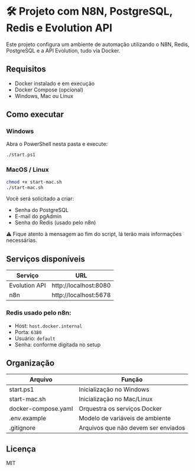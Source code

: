 # 🛠️ Projeto com N8N, PostgreSQL, Redis e Evolution API

Este projeto configura um ambiente de automação utilizando o N8N, Redis, PostgreSQL e a API Evolution, tudo via Docker.

## Requisitos

- Docker instalado e em execução
- Docker Compose (opcional)
- Windows, Mac ou Linux

## Como executar

### Windows

Abra o PowerShell nesta pasta e execute:

```
./start.ps1
```

### MacOS / Linux

```bash
chmod +x start-mac.sh
./start-mac.sh
```

Você será solicitado a criar:

- Senha do PostgreSQL
- E-mail do pgAdmin
- Senha do Redis (usado pelo n8n)

⚠️ Fique atento à mensagem ao fim do script, lá terão mais informações necessárias.

## Serviços disponíveis

| Serviço        | URL                     |
|----------------|--------------------------|
| Evolution API  | http://localhost:8080    |
| n8n            | http://localhost:5678    |

### Redis usado pelo n8n:
- Host: `host.docker.internal`
- Porta: `6380`
- Usuário: `default`
- Senha: conforme digitada no setup

## Organização

| Arquivo         | Função                                 |
|-----------------|----------------------------------------|
| start.ps1       | Inicialização no Windows               |
| start-mac.sh    | Inicialização no Mac/Linux             |
| docker-compose.yaml | Orquestra os serviços Docker     |
| .env.example    | Modelo de variáveis de ambiente        |
| .gitignore      | Arquivos que não devem ser enviados    |

## Licença

MIT
